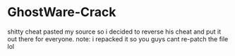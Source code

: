 # GhostWare-Crack
shitty cheat pasted my source so i decided to reverse his cheat and put it out there for everyone. note: i repacked it so you guys cant re-patch the file lol

